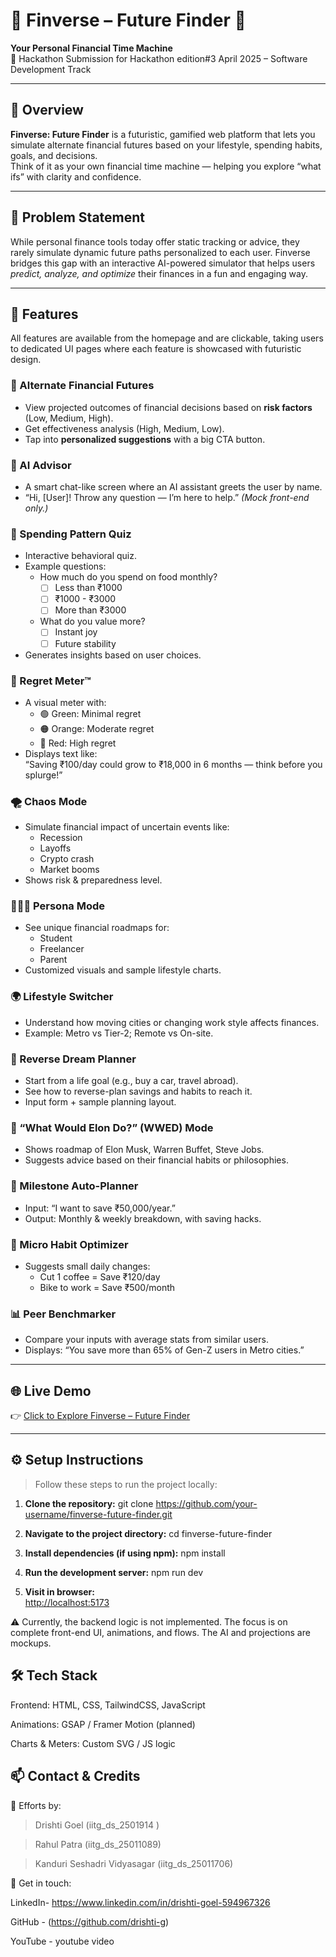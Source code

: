 # 💸 Finverse – Future Finder 🔮  
**Your Personal Financial Time Machine**  
🚀 Hackathon Submission for Hackathon edition#3 April 2025  – Software Development Track

---

## 🧠 Overview

**Finverse: Future Finder** is a futuristic, gamified web platform that lets you simulate alternate financial futures based on your lifestyle, spending habits, goals, and decisions.  
Think of it as your own financial time machine — helping you explore “what ifs” with clarity and confidence.

---

## 🎯 Problem Statement

While personal finance tools today offer static tracking or advice, they rarely simulate dynamic future paths personalized to each user. Finverse bridges this gap with an interactive AI-powered simulator that helps users *predict, analyze, and optimize* their finances in a fun and engaging way.

---

## 🌟 Features

All features are available from the homepage and are clickable, taking users to dedicated UI pages where each feature is showcased with futuristic design.

### 🔮 Alternate Financial Futures
- View projected outcomes of financial decisions based on **risk factors** (Low, Medium, High).
- Get effectiveness analysis (High, Medium, Low).
- Tap into **personalized suggestions** with a big CTA button.

### 🤖 AI Advisor
- A smart chat-like screen where an AI assistant greets the user by name.
- “Hi, [User]! Throw any question — I’m here to help.” *(Mock front-end only.)*

### 🧠 Spending Pattern Quiz
- Interactive behavioral quiz.
- Example questions:
  - How much do you spend on food monthly?
    - [ ] Less than ₹1000  
    - [ ] ₹1000 - ₹3000  
    - [ ] More than ₹3000  
  - What do you value more?
    - [ ] Instant joy  
    - [ ] Future stability  
- Generates insights based on user choices.

### 😬 Regret Meter™
- A visual meter with:
  - 🟢 Green: Minimal regret
  - 🟠 Orange: Moderate regret
  - 🔴 Red: High regret
- Displays text like:  
  “Saving ₹100/day could grow to ₹18,000 in 6 months — think before you splurge!”

### 🌪 Chaos Mode
- Simulate financial impact of uncertain events like:
  - Recession
  - Layoffs
  - Crypto crash
  - Market booms
- Shows risk & preparedness level.

### 👨‍👩‍👦 Persona Mode
- See unique financial roadmaps for:
  - Student
  - Freelancer
  - Parent
- Customized visuals and sample lifestyle charts.

### 🌍 Lifestyle Switcher
- Understand how moving cities or changing work style affects finances.
- Example: Metro vs Tier-2; Remote vs On-site.

### 🎯 Reverse Dream Planner
- Start from a life goal (e.g., buy a car, travel abroad).
- See how to reverse-plan savings and habits to reach it.
- Input form + sample planning layout.

### 💬 “What Would Elon Do?” (WWED) Mode
- Shows roadmap of Elon Musk, Warren Buffet, Steve Jobs.
- Suggests advice based on their financial habits or philosophies.

### 🧮 Milestone Auto-Planner
- Input: “I want to save ₹50,000/year.”
- Output: Monthly & weekly breakdown, with saving hacks.

### 🔁 Micro Habit Optimizer
- Suggests small daily changes:
  - Cut 1 coffee = Save ₹120/day
  - Bike to work = Save ₹500/month

### 📊 Peer Benchmarker
- Compare your inputs with average stats from similar users.
- Displays: “You save more than 65% of Gen-Z users in Metro cities.”

---

## 🌐 Live Demo  
👉 [Click to Explore Finverse – Future Finder](https://preview--finverse-future-finder.lovable.app/#features)

---

## ⚙️ Setup Instructions

> Follow these steps to run the project locally:

1. **Clone the repository:**
   git clone https://github.com/your-username/finverse-future-finder.git

2. **Navigate to the project directory:**
cd finverse-future-finder

3. **Install dependencies (if using npm):**
npm install

4. **Run the development server:**
npm run dev

5. **Visit in browser:**  
   [http://localhost:5173](http://localhost:5173) 


⚠️ Currently, the backend logic is not implemented. The focus is on complete front-end UI, animations, and flows. The AI and projections are mockups.

## 🛠️ Tech Stack
Frontend: HTML, CSS, TailwindCSS, JavaScript

Animations: GSAP / Framer Motion (planned)

Charts & Meters: Custom SVG / JS logic

## 📫 Contact & Credits
👥 Efforts by:

> Drishti Goel (iitg_ds_2501914 )

> Rahul Patra (iitg_ds_25011089)

> Kanduri Seshadri Vidyasagar (iitg_ds_25011706)

🔗 Get in touch:

LinkedIn- https://www.linkedin.com/in/drishti-goel-594967326

GitHub - (https://github.com/drishti-g)

YouTube - youtube video 